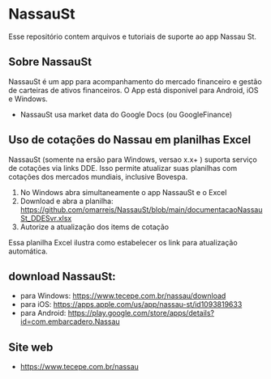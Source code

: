 # NassauSt

Esse repositório contem arquivos e tutoriais de suporte ao app Nassau St.

## Sobre NassauSt
NassauSt é um app para acompanhamento do mercado financeiro e gestão de carteiras de ativos financeiros.
O App está disponivel para Android, iOS e Windows.
* NassauSt usa market data do Google Docs (ou GoogleFinance)

##  Uso de cotações do Nassau em planilhas Excel 
NassauSt (somente na ersão para Windows, versao x.x+ ) suporta serviço de cotações via links DDE.
Isso permite atualizar suas planilhas com cotações dos mercados mundiais, inclusive Bovespa.

1) No Windows abra simultaneamente o app NassauSt e o Excel
2) Download e abra a planilha: 
   https://github.com/omarreis/NassauSt/blob/main/documentacaoNassauSt_DDESvr.xlsx
4) Autorize a atualização dos items de cotação  
  
Essa planilha Excel ilustra como estabelecer os link para atualização automática.

## download NassauSt: 

* para Windows: https://www.tecepe.com.br/nassau/download   
* para iOS:     https://apps.apple.com/us/app/nassau-st/id1093819633
* para Android: https://play.google.com/store/apps/details?id=com.embarcadero.Nassau 

## Site web
* https://www.tecepe.com.br/nassau

